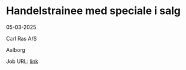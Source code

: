 # Handelstrainee med speciale i salg
05-03-2025

Carl Ras A/S

Aalborg

Job URL: [link](https://app.jobmatchprofile.com/6ye57d/carl-ras-as/75chpd/handelstrainee-med-speciale-i-salg)


